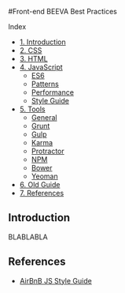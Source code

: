 #Front-end BEEVA Best Practices   

Index  

* [1\. Introduction](#introduction)
* [2\. CSS](css)   
* [3\. HTML](html)   
* [4\. JavaScript](javascript)
  * [ES6](javascript/es6)
  * [Patterns](javascript/patterns)
  * [Performance](javascript/performance)
  * [Style Guide](javascript/style_guide)
* [5\. Tools](javascript/tools)
  * [General](tools)
  * [Grunt](tools/grunt)
  * [Gulp](tools/gulp)
  * [Karma](tools/karma)
  * [Protractor](tools/protractor)
  * [NPM](tools/npm)
  * [Bower](tools/bower)
  * [Yeoman](tools/yeoman)
* [6\. Old Guide](old.md)
* [7\. References](#references)

## <a name='introduction'>Introduction</a>

BLABLABLA

## <a name='references'>References</a>

* [AirBnB JS Style Guide](https://github.com/airbnb/javascript)